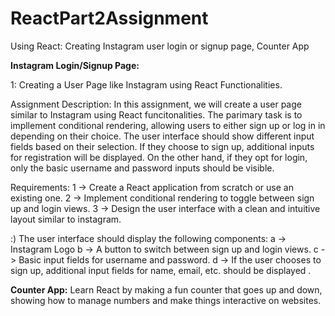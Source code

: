 # ReactPart2Assignment
Using React: Creating Instagram user login or signup page, Counter App

**Instagram Login/Signup Page:**

1: Creating a User Page like Instagram using React Functionalities.

Assignment Description:
In this assignment, we will create a user page similar to Instagram using React funcitonalities. The parimary task is to impllement conditional rendering, allowing users to either sign up or log in in depending on their choice. The user interface should show different input fields based on their selection. If they choose to sign up, additional inputs for registration will be displayed. On the other hand, if they opt for login, only the basic username and password inputs should be visible.

Requirements:
1 -> Create a React application from scratch or use an existing one.
2 -> Implement conditional rendering to toggle between sign up and login views.
3 -> Design the user interface with a clean and intuitive layout similar to instagram.

:) The user interface should display the following components:
a -> Instagram Logo
b -> A button to switch between sign up and login views.
c -> Basic input fields for username and password.
d -> If the user chooses to sign up, additional input fields for name, email, etc. should be displayed .

**Counter App:**
Learn React by making a fun counter that goes up and down, showing how to manage numbers and make things interactive on websites.
